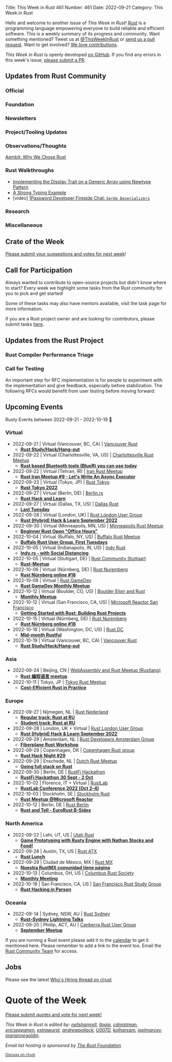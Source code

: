 Title: This Week in Rust 461
Number: 461
Date: 2022-09-21
Category: This Week in Rust

Hello and welcome to another issue of *This Week in Rust*!
[Rust](https://www.rust-lang.org/) is a programming language empowering everyone to build reliable and efficient software.
This is a weekly summary of its progress and community.
Want something mentioned? Tweet us at [@ThisWeekInRust](https://twitter.com/ThisWeekInRust) or [send us a pull request](https://github.com/rust-lang/this-week-in-rust).
Want to get involved? [We love contributions](https://github.com/rust-lang/rust/blob/master/CONTRIBUTING.md).

*This Week in Rust* is openly developed [on GitHub](https://github.com/rust-lang/this-week-in-rust).
If you find any errors in this week's issue, [please submit a PR](https://github.com/rust-lang/this-week-in-rust/pulls).

## Updates from Rust Community

<!--

Dear community contributors:
Please read README.md for guidance on submissions.
Each submitted link should be of the form:

* [Title of the Linked Page](https://example.com/my_article)

If you don't know which category to use, feel free to submit a PR anyway
and just ask the editors to select the category.

-->

### Official

### Foundation

### Newsletters

### Project/Tooling Updates

### Observations/Thoughts
[Aembit: Why We Chose Rust](https://aembit.io/blog/why-we-chose-rust)

### Rust Walkthroughs
* [Implementing the Display Trait on a Generic Array using Newtype Pattern](https://rsdlt.github.io/posts/rust-use-newtype-pattern-display-trait-array-generics/)
* [A Strong Typing Example](https://www.thecodedmessage.com/posts/strong-typing/)
* [video] [1Password Developer Fireside Chat: `Serde Deserializers`](https://www.youtube.com/watch?v=7pZTYdqXfgY)

### Research

### Miscellaneous

## Crate of the Week

<!-- COTW goes here -->

[Please submit your suggestions and votes for next week][submit_crate]!

[submit_crate]: https://users.rust-lang.org/t/crate-of-the-week/2704

## Call for Participation

Always wanted to contribute to open-source projects but didn't know where to start?
Every week we highlight some tasks from the Rust community for you to pick and get started!

Some of these tasks may also have mentors available, visit the task page for more information.

If you are a Rust project owner and are looking for contributors, please submit tasks [here][guidelines].

[guidelines]: https://users.rust-lang.org/t/twir-call-for-participation/4821

## Updates from the Rust Project

<!-- Rust updates go here -->

### Rust Compiler Performance Triage

<!-- Perf results go here -->

### Call for Testing

An important step for RFC implementation is for people to experiment with the
implementation and give feedback, especially before stabilization.  The following
RFCs would benefit from user testing before moving forward:

<!-- Pre-Stabilization RFCs go here -->

<!-- RFC and FCP sections go here -->

## Upcoming Events

Rusty Events between 2022-09-21 - 2022-10-19 🦀

### Virtual

* 2022-09-21 | Virtual (Vancouver, BC, CA) | [Vancouver Rust](https://www.meetup.com/vancouver-rust/)
    * [**Rust Study/Hack/Hang-out**](https://www.meetup.com/vancouver-rust/events/285933975/)
* 2022-09-22 | Virtual (Charlottesville, VA, US) | [Charlottesville Rust Meetup](https://www.meetup.com/charlottesville-rust-meetup)
    * [**Rust based Bluetooth tools (BlueR) you can use today**](https://www.meetup.com/charlottesville-rust-meetup/events/288123436/)
* 2022-09-22 | Virtual (Tehran, IR) | [Iran Rust Meetup](https://rust-meetup.ir/)
    * [**Rust Iran Meetup #9 - Let's Write An Async Executor**](https://rust-meetup.ir/2022/09/22/9th-meetup.html)
* 2022-09-23 | Virtual (Tokyo, JP) | [Rust Tokyo](https://rust.tokyo)
    * [**Rust Tokyo 2022**](https://rust.tokyo/2022)
* 2022-09-27 | Virtual (Berlin, DE) | [Berlin.rs](https://berline.rs/)
    * [**Rust Hack and Learn**](https://berline.rs/2022/09/27/rust-hack-and-learn.html)
* 2022-09-27 | Virtual (Dallas, TX, US) | [Dallas Rust](https://www.meetup.com/Dallas-Rust/)
    * [**Last Tuesday**](https://www.meetup.com/dallas-rust/events/qndgwsydcmbkc/)
* 2022-09-28 | Virtual (London, UK) | [Rust London User Group](https://www.meetup.com/Rust-London-User-Group/)
    * [**Rust (Hybrid) Hack & Learn September 2022**](https://www.meetup.com/rust-london-user-group/events/288436078/)
* 2022-09-30 | Virtual (Minneapolis, MN, US) | [Minneapolis Rust Meetup](https://www.meetup.com/minneapolis-rust-meetup/)
    * [**Beginner Rust Open "Office Hours"**](https://www.meetup.com/minneapolis-rust-meetup/events/288601893/)
* 2022-10-04 | Virtual (Buffalo, NY, US) | [Buffalo Rust Meetup](https://www.meetup.com/buffalo-rust-meetup/)
    * [**Buffalo Rust User Group, First Tuesdays**](https://www.meetup.com/buffalo-rust-meetup/events/xgmfssydcnbgb/)
* 2022-10-05 | Virtual (Indianapolis, IN, US) | [Indy Rust](https://www.meetup.com/indyrs/)
    * [**Indy.rs - with Social Distancing**](https://www.meetup.com/indyrs/events/qwtdjsydcnbhb/)
* 2022-10-05 | Virtual (Stuttgart, DE) | [Rust Community Stuttgart](https://www.meetup.com/Rust-Community-Stuttgart/)
    * [**Rust-Meetup**](https://www.meetup.com/rust-community-stuttgart/events/dvvtvsydcnbhb/)
* 2022-10-06 | Virtual (Nürnberg, DE) | [Rust Nuremberg](https://www.meetup.com/rust-noris/)
    * [**Rust Nürnberg online #18**](https://www.meetup.com/rust-noris/events/hlvbvsydcnbrb/)
* 2022-10-08 | Virtual | [Rust GameDev](https://gamedev.rs/)
    * [**Rust GameDev Monthly Meetup**](https://discord.gg/yNtPTb2&sa=D&source=calendar&usd=2&usg=AOvVaw2pjyb-YBsl99IFDmrOKoOK)
* 2022-10-12 | Virtual (Boulder, CO, US) | [Boulder Elixir and Rust](https://www.meetup.com/boulder-elixir-rust/)
    * [**Monthly Meetup**](https://www.meetup.com/boulder-elixir-rust/events/zvxcsrydcnbqb/)
* 2022-10-12 | Virtual (San Francisco, CA, US) | [Microsoft Reactor San Francisco](https://www.meetup.com/microsoft-reactor-san-francisco/)
    * [**Getting Started with Rust: Building Rust Projects**](https://www.meetup.com/microsoft-reactor-san-francisco/events/288475796/)
* 2022-10-15 | Virtual (Nürnberg, DE) | [Rust Nuremberg](https://www.meetup.com/rust-noris/)
    * [**Rust Nürnberg online #18**](https://www.meetup.com/rust-noris/events/287347851/)
* 2022-10-18 | Virtual (Washington, DC, US) | [Rust DC](https://www.meetup.com/rustdc/)
    * [**Mid-month Rustful**](https://www.meetup.com/rustdc/events/vdhxgsydcnbxb/)
* 2022-10-19 | Virtual (Vancouver, BC, CA) | [Vancouver Rust](https://www.meetup.com/vancouver-rust/)
    * [**Rust Study/Hack/Hang-out**](https://www.meetup.com/vancouver-rust/events/tqvhxsydcnbzb/)

### Asia

* 2022-09-24 | Beijing, CN | [WebAssembly and Rust Meetup (Rustlang)](https://www.meetup.com/wasm-rust-meetup/)
    * [**Rust 编程语言 meetup**](https://www.meetup.com/wasm-rust-meetup/events/288577784/)
* 2022-10-11 | Tokyo, JP | [Tokyo Rust Meetup](https://www.meetup.com/tokyo-rust-meetup)
    * [**Cost-Efficient Rust in Practice**](https://www.meetup.com/tokyo-rust-meetup/events/288597490/)

### Europe

* 2022-09-27 | Nijmegen, NL | [Rust Nederland](https://www.meetup.com/rust-nederland/)
    * [**Regular track: Rust at RU**](https://www.meetup.com/rust-nederland/events/288376119/)
    * [**Student track: Rust at RU**](https://www.meetup.com/rust-nederland/events/288440591/)
* 2022-09-28 | London, UK + Virtual | [Rust London User Group](https://www.meetup.com/Rust-London-User-Group/)
    * [**Rust (Hybrid) Hack & Learn September 2022**](https://www.meetup.com/rust-london-user-group/events/288436078/)
* 2022-09-29 | Amsterdam, NL | [Rust Developers Amsterdam Group](https://www.meetup.com/rust-amsterdam-group/)
    * [**Fiberplane Rust Workshop**](https://www.meetup.com/rust-amsterdam-group/events/288266277/)
* 2022-09-29 | Copenhagen, DK | [Copenhagen Rust group](https://www.meetup.com/copenhagen-rust-meetup-group/)
    * [**Rust Hack Night #29**](https://www.meetup.com/copenhagen-rust-meetup-group/events/288179100/)
* 2022-09-29 | Enschede, NL | [Dutch Rust Meetup](https://www.meetup.com/dutch-rust-meetup/)
    * [**Going full stack on Rust**](https://www.meetup.com/dutch-rust-meetup/events/286727064/)
* 2022-09-30 | Berlin, DE | [RustFi Hackathon](https://rustfi.keyrock.com/)
    * [**RustFi Hackathon 30 Sept - 2 Oct**](https://rustfi.keyrock.com/)
* 2022-10-02 | Florence, IT + Virtual | [RustLab](https://rustlab.it/)
    * [**RustLab Conference 2022 (Oct 2-4)**](https://rustlab.it/schedule/)
* 2022-10-03 | Stockholm, SE | [Stockholm Rust](https://www.meetup.com/Stockholm-Rust/)
    * [**Rust Meetup @Microsoft Reactor**](https://www.meetup.com/Stockholm-Rust/events/288453360/)
* 2022-10-12 | Berlin, DE | [Rust Berlin](https://www.meetup.com/rust-berlin/)
    * [**Rust and Tell - EuroRust B-Sides**](https://www.meetup.com/rust-berlin/events/288175448/)

### North America

* 2022-09-22 | Lehi, UT, US | [Utah Rust](https://www.meetup.com/utah-rust/)
    * [**Game Prototyping with Rusty Engine with Nathan Stocks and Food!**](https://www.meetup.com/utah-rust/events/rvpgxsydcmbmc/)
* 2022-09-28 | Austin, TX, US | [Rust ATX](https://www.meetup.com/rust-atx/)
    * [**Rust Lunch**](https://www.meetup.com/rust-atx/events/288590318/)
* 2022-09-29 | Ciudad de México, MX | [Rust MX](https://www.meetup.com/rust-mx/)
    * [**Nuestra RustMX comunidad tiene página**](https://www.meetup.com/rust-mx/events/288388973/)
* 2022-10-13 | Columbus, OH, US | [Columbus Rust Society](https://www.meetup.com/columbus-rs/)
    * [**Monthly Meeting**](https://www.meetup.com/columbus-rs/events/dpkhgrydcnbrb/)
* 2022-10-18 | San Francisco, CA, US | [San Francisco Rust Study Group](https://www.meetup.com/san-francisco-rust-study-group/)
    * [**Rust Hacking in Person**](https://www.meetup.com/san-francisco-rust-study-group/events/wjkjssydcnbxb/)

### Oceania

* 2022-09-14 | Sydney, NSW, AU | [Rust Sydney](https://www.meetup.com/rust-sydney/)
    * [**Rust-Sydney Lightning Talks**](https://www.meetup.com/rust-sydney/events/287979855/)
* 2022-09-20 | Phillip, ACT, AU | [Canberra Rust User Group](https://www.meetup.com/rust-canberra/)
    * [**September Meetup**](https://www.meetup.com/rust-canberra/events/288450836/)

If you are running a Rust event please add it to the [calendar] to get
it mentioned here. Please remember to add a link to the event too.
Email the [Rust Community Team][community] for access.

[calendar]: https://www.google.com/calendar/embed?src=apd9vmbc22egenmtu5l6c5jbfc%40group.calendar.google.com
[community]: mailto:community-team@rust-lang.org


<!--

Rust Jobs:

TWiR has stopped featuring individual job postings. You can read more about this change here:

https://github.com/rust-lang/this-week-in-rust/issues/3412

-->

## Jobs

Please see the latest [Who's Hiring thread on r/rust](INSERT_LINK_HERE)

# Quote of the Week

<!-- QOTW goes here -->

[Please submit quotes and vote for next week!](https://users.rust-lang.org/t/twir-quote-of-the-week/328)

*This Week in Rust is edited by: [nellshamrell](https://github.com/nellshamrell), [llogiq](https://github.com/llogiq), [cdmistman](https://github.com/cdmistman), [ericseppanen](https://github.com/ericseppanen), [extrawurst](https://github.com/extrawurst), [andrewpollack](https://github.com/andrewpollack), [U007D](https://github.com/U007D), [kolharsam](https://github.com/kolharsam), [joelmarcey](https://github.com/joelmarcey), [mariannegoldin](https://github.com/mariannegoldin).*

*Email list hosting is sponsored by [The Rust Foundation](https://foundation.rust-lang.org/)*

<small>[Discuss on r/rust](REDDIT_LINK_HERE)</small>
